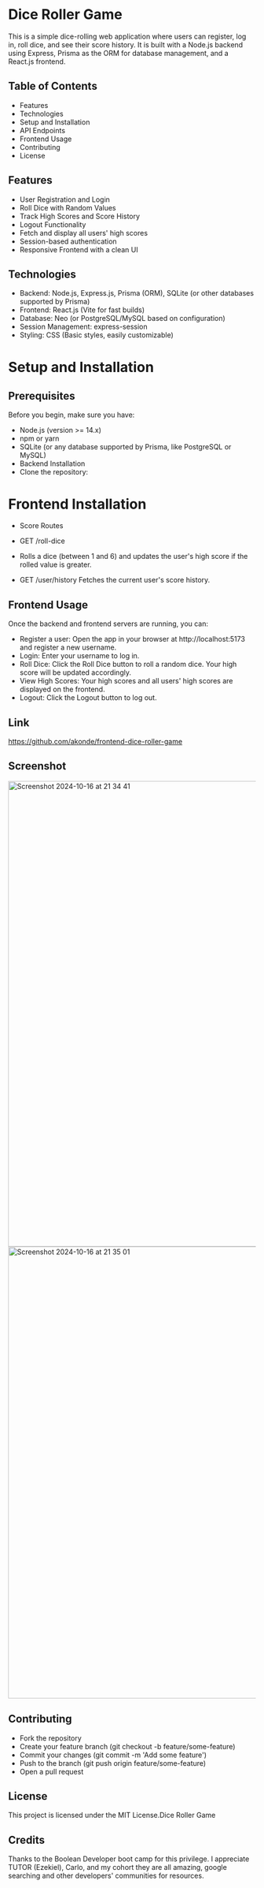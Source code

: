 # Dice Roller Game
This is a simple dice-rolling web application where users can register, log in, roll dice, and see their score history. It is built with a Node.js backend using Express, Prisma as the ORM for database management, and a React.js frontend.

## Table of Contents
- Features 
- Technologies
- Setup and Installation
- API Endpoints
- Frontend Usage
- Contributing
- License
  
## Features
* User Registration and Login
* Roll Dice with Random Values
* Track High Scores and Score History
* Logout Functionality
* Fetch and display all users' high scores
* Session-based authentication
* Responsive Frontend with a clean UI

##  Technologies
* Backend: Node.js, Express.js, Prisma (ORM), SQLite (or other databases supported by Prisma)
* Frontend: React.js (Vite for fast builds)
* Database: Neo (or PostgreSQL/MySQL based on configuration)
* Session Management: express-session
* Styling: CSS (Basic styles, easily customizable)

# Setup and Installation
## Prerequisites
Before you begin, make sure you have:

*  Node.js (version >= 14.x)
* npm or yarn
* SQLite (or any database supported by Prisma, like PostgreSQL or MySQL)
* Backend Installation
* Clone the repository:


# Frontend Installation

* Score Routes
* GET /roll-dice
* Rolls a dice (between 1 and 6) and updates the user's high score if the rolled value is greater.

* GET /user/history
Fetches the current user's score history.

## Frontend Usage
Once the backend and frontend servers are running, you can:

*  Register a user: Open the app in your browser at http://localhost:5173 and register a new username.
*  Login: Enter your username to log in.
*  Roll Dice: Click the Roll Dice button to roll a random dice. Your high score will be updated accordingly.
*  View High Scores: Your high scores and all users' high scores are displayed on the frontend.
*  Logout: Click the Logout button to log out.

## Link
https://github.com/akonde/frontend-dice-roller-game

## Screenshot
<img width="945" alt="Screenshot 2024-10-16 at 21 34 41" src="https://github.com/user-attachments/assets/1cdb9314-c65e-44d5-b3ff-ca72605ba70e">
<img width="917" alt="Screenshot 2024-10-16 at 21 35 01" src="https://github.com/user-attachments/assets/523935c8-ce4a-4de2-8aa3-20024ad4c40e">



## Contributing
- Fork the repository
- Create your feature branch (git checkout -b feature/some-feature)
- Commit your changes (git commit -m 'Add some feature')
- Push to the branch (git push origin feature/some-feature)
- Open a pull request

## License
This project is licensed under the MIT License.Dice Roller Game



## Credits
Thanks to the Boolean Developer boot camp for this privilege. I appreciate TUTOR (Ezekiel), Carlo, and my cohort they are all amazing, google searching and other developers' communities for resources. 

